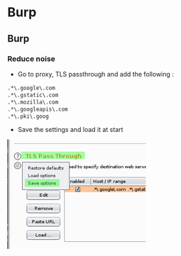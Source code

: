 # Burp

## Burp

### Reduce noise

* Go to proxy, TLS passthrough and add the following :

```text
.*\.google\.com 
.*\.gstatic\.com
.*\.mozilla\.com
.*\.googleapis\.com
.*\.pki\.goog
```

* Save the settings and load it at start

![](../../../../.gitbook/assets/image%20%2836%29.png)



